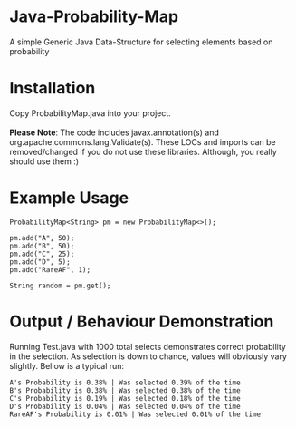 # Java-Probability-Map
A simple Generic Java Data-Structure for selecting elements based on probability

# Installation
Copy ProbabilityMap.java into your project. <br><br>
**Please Note**: The code includes javax.annotation(s) and org.apache.commons.lang.Validate(s). These LOCs and imports can be removed/changed if you do not use these libraries. Although, you really should use them :)

# Example Usage
```
ProbabilityMap<String> pm = new ProbabilityMap<>();

pm.add("A", 50);
pm.add("B", 50);
pm.add("C", 25);
pm.add("D", 5);
pm.add("RareAF", 1);

String random = pm.get();
```
# Output / Behaviour Demonstration
Running Test.java with 1000 total selects demonstrates correct probability in the selection. As selection is down to chance, values will obviously vary slightly. Bellow is a typical run:
```
A's Probability is 0.38% | Was selected 0.39% of the time
B's Probability is 0.38% | Was selected 0.38% of the time
C's Probability is 0.19% | Was selected 0.18% of the time
D's Probability is 0.04% | Was selected 0.04% of the time
RareAF's Probability is 0.01% | Was selected 0.01% of the time
```

